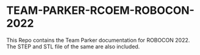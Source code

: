 # TEAM-PARKER-RCOEM-ROBOCON-2022

This Repo contains the Team Parker documentation for ROBOCON 2022. The STEP and STL file of the same are also included.
